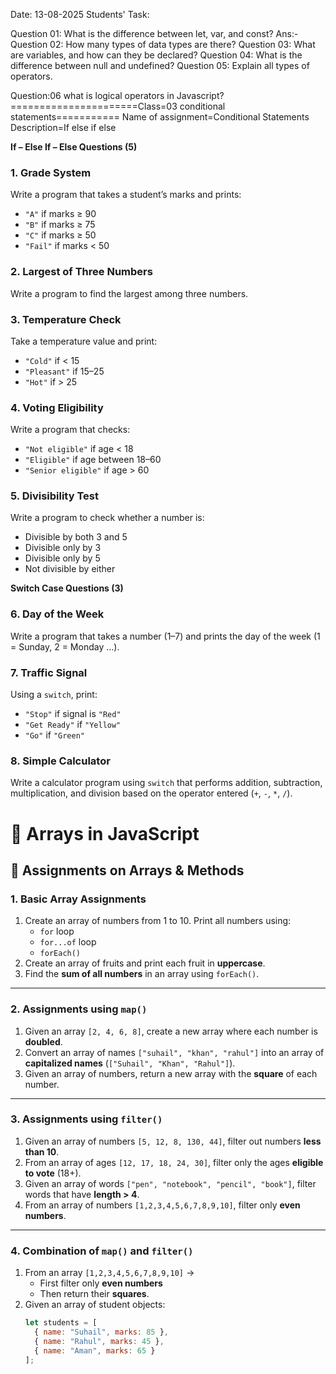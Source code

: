 Date: 13-08-2025
Students' Task:

Question 01: What is the difference between let, var, and const?
Ans:-
Question 02: How many types of data types are there?
Question 03: What are variables, and how can they be declared?
Question 04: What is the difference between null and undefined?
Question 05: Explain all types of operators.


Question:06 what is logical operators in Javascript?
======================Class=03 conditional statements===========
Name of assignment=Conditional Statements
Description=If else if else

 **If – Else If – Else Questions (5)**

### 1. **Grade System**

Write a program that takes a student’s marks and prints:

* `"A"` if marks ≥ 90
* `"B"` if marks ≥ 75
* `"C"` if marks ≥ 50
* `"Fail"` if marks < 50



### 2. **Largest of Three Numbers**

Write a program to find the largest among three numbers.


### 3. **Temperature Check**

Take a temperature value and print:

* `"Cold"` if < 15
* `"Pleasant"` if 15–25
* `"Hot"` if > 25


### 4. **Voting Eligibility**

Write a program that checks:

* `"Not eligible"` if age < 18
* `"Eligible"` if age between 18–60
* `"Senior eligible"` if age > 60


### 5. **Divisibility Test**

Write a program to check whether a number is:

* Divisible by both 3 and 5
* Divisible only by 3
* Divisible only by 5
* Not divisible by either

 **Switch Case Questions (3)**

### 6. **Day of the Week**

Write a program that takes a number (1–7) and prints the day of the week (1 = Sunday, 2 = Monday …).


### 7. **Traffic Signal**

Using a `switch`, print:

* `"Stop"` if signal is `"Red"`
* `"Get Ready"` if `"Yellow"`
* `"Go"` if `"Green"`



### 8. **Simple Calculator**

Write a calculator program using `switch` that performs addition, subtraction, multiplication, and division based on the operator entered (`+`, `-`, `*`, `/`).

# 📌 Arrays in JavaScript

## 🔹 Assignments on Arrays & Methods

### 1. Basic Array Assignments
1. Create an array of numbers from 1 to 10. Print all numbers using:
   - `for` loop
   - `for...of` loop
   - `forEach()`
2. Create an array of fruits and print each fruit in **uppercase**.
3. Find the **sum of all numbers** in an array using `forEach()`.

---

### 2. Assignments using `map()`
1. Given an array `[2, 4, 6, 8]`, create a new array where each number is **doubled**.
2. Convert an array of names `["suhail", "khan", "rahul"]` into an array of **capitalized names** (`["Suhail", "Khan", "Rahul"]`).
3. Given an array of numbers, return a new array with the **square** of each number.

---

### 3. Assignments using `filter()`
1. Given an array of numbers `[5, 12, 8, 130, 44]`, filter out numbers **less than 10**.
2. From an array of ages `[12, 17, 18, 24, 30]`, filter only the ages **eligible to vote** (18+).
3. Given an array of words `["pen", "notebook", "pencil", "book"]`, filter words that have **length > 4**.
4. From an array of numbers `[1,2,3,4,5,6,7,8,9,10]`, filter only **even numbers**.

---

### 4. Combination of `map()` and `filter()`
1. From an array `[1,2,3,4,5,6,7,8,9,10]` →  
   - First filter only **even numbers**  
   - Then return their **squares**.
2. Given an array of student objects:
   ```js
   let students = [
     { name: "Suhail", marks: 85 },
     { name: "Rahul", marks: 45 },
     { name: "Aman", marks: 65 }
   ];
